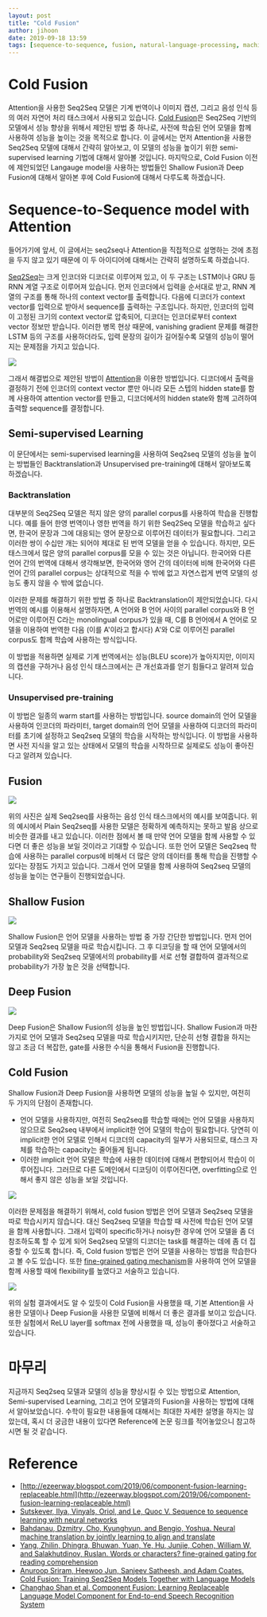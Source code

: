 ```yaml
---
layout: post
title: "Cold Fusion"
author: jihoon
date: 2019-09-18 13:59
tags: [sequence-to-sequence, fusion, natural-language-processing, machine-learning]
---
```



# Cold Fusion

Attention을 사용한 Seq2Seq 모델은 기계 번역이나 이미지 캡션, 그리고 음성 인식 등의 여러 자연어 처리 태스크에서 사용되고 있습니다. [Cold Fusion](https://arxiv.org/pdf/1708.06426.pdf)은 Seq2Seq 기반의 모델에서 성능 향상을 위해서 제안된 방법 중 하나로, 사전에 학습된 언어 모델을 함께 사용하여 성능을 높이는 것을 목적으로 합니다. 이 글에서는 먼저 Attention을 사용한 Seq2Seq 모델에 대해서 간략히 알아보고, 이 모델의 성능을 높이기 위한 semi-supervised learning 기법에 대해서 알아볼 것입니다. 마지막으로, Cold Fusion 이전에 제안되었던 Langauge model을 사용하는 방법들인 Shallow Fusion과 Deep Fusion에 대해서 알아본 후에 Cold Fusion에 대해서 다루도록 하겠습니다.  

# Sequence-to-Sequence model with Attention

들어가기에 앞서, 이 글에서는 seq2seq나 Attention을 직접적으로 설명하는 것에 초점을 두지 않고 있기 때문에 이 두 아이디어에 대해서는 간략히 설명하도록 하겠습니다.

[Seq2Seq](https://papers.nips.cc/paper/5346-sequence-to-sequence-learning-with-neural-networks.pdf)는 크게 인코더와 디코더로 이루어져 있고, 이 두 구조는 LSTM이나 GRU 등 RNN 계열 구조로 이루어져 있습니다. 먼저 인코더에서 입력을 순서대로 받고, RNN 계열의 구조를 통해 하나의 context vector를 출력합니다. 다음에 디코더가 context vector를 입력으로 받아서 sequence를 출력하는 구조입니다. 하지만, 인코더의 입력이 고정된 크기의 context vector로 압축되어, 디코더는 인코더로부터 context vector 정보만 받습니다. 이러한 병목 현상 때문에, vanishing gradient 문제를 해결한 LSTM 등의 구조를 사용하더라도, 입력 문장의 길이가 길어질수록 모델의 성능이 떨어지는 문제점을 가지고 있습니다.

![](\assets\images\cold-fusion\attention.png)

그래서 해결법으로 제안된 방법이 [Attention](https://arxiv.org/pdf/1409.0473.pdf)을 이용한 방법입니다. 디코더에서 출력을 결정하기 전에 인코더의 context vector 뿐만 아니라 모든 스텝의 hidden state를 함께 사용하여 attention vector를 만들고, 디코더에서의 hidden state와 함께 고려하여 출력할 sequence를 결정합니다. 


## Semi-supervised Learning

이 문단에서는 semi-supervised learning을 사용하여 Seq2seq 모델의 성능을 높이는 방법들인 Backtranslation과 Unsupervised pre-training에 대해서 알아보도록 하겠습니다. 

### Backtranslation

대부분의 Seq2Seq 모델은 적지 않은 양의 parallel corpus를 사용하여 학습을 진행합니다. 예를 들어 한영 번역이나 영한 번역을 하기 위한 Seq2Seq 모델을 학습하고 싶다면, 한국어 문장과 그에 대응되는 영어 문장으로 이루어진 데이터가 필요합니다. 그리고 이러한 쌍이 수십만 개는 되어야 제대로 된 번역 모델을 얻을 수 있습니다. 하지만, 모든 태스크에서 많은 양의 parallel corpus를 모을 수 있는 것은 아닙니다. 한국어와 다른 언어 간의 번역에 대해서 생각해보면, 한국어와 영어 간의 데이터에 비해 한국어와 다른 언어 간의 parallel corpus는 상대적으로 적을 수 밖에 없고 자연스럽게 번역 모델의 성능도 좋지 않을 수 밖에 없습니다.

이러한 문제를 해결하기 위한 방법 중 하나로 Backtranslation이 제안되었습니다. 다시 번역의 예시를 이용해서 설명하자면, A 언어와 B 언어 사이의 parallel corpus와 B 언어로만 이루어진 C라는 monolingual corpus가 있을 때, C를 B 언어에서 A 언어로 모델을 이용하여 번역한 다음 (이를 A'이라고 합시다) A'와 C로 이루어진 parallel corpus도 함께 학습에 사용하는 방식입니다.

이 방법을 적용하면 실제로 기계 번역에서는 성능(BLEU score)가 높아지지만, 이미지의 캡션을 구하거나 음성 인식 태스크에서는 큰 개선효과를 얻기 힘들다고 알려져 있습니다.



### Unsupervised pre-training

이 방법은 일종의 warm start를 사용하는 방법입니다. source domain의 언어 모델을 사용하여 인코더의 파라미터, target domain의 언어 모델을 사용하여 디코더의 파라미터를 초기에 설정하고 Seq2seq 모델의 학습을 시작하는 방식입니다. 이 방법을 사용하면 사전 지식을 알고 있는 상태에서 모델의 학습을 시작하므로 실제로도 성능이 좋아진다고 알려져 있습니다.  




## Fusion

![](\assets\images\cold-fusion\examples.png)

위의 사진은 실제 Seq2seq를 사용하는 음성 인식 태스크에서의 예시를 보여줍니다. 위의 예시에서 Plain Seq2seq를 사용한 모델은 정확하게 예측하지는 못하고 발음 상으로 비슷한 결과를 내고 있습니다. 이러한 점에서 볼 때 만약 언어 모델을 함께 사용할 수 있다면 더 좋은 성능을 보일 것이라고 기대할 수 있습니다. 또한 언어 모델은 Seq2seq 학습에 사용하는 parallel corpus에 비해서 더 많은 양의 데이터를 통해 학습을 진행할 수 있다는 장점도 가지고 있습니다. 그래서 언어 모델을 함께 사용하여 Seq2seq 모델의 성능을 높이는 연구들이 진행되었습니다.



## Shallow Fusion

![](\assets\images\cold-fusion\shallow.png)

Shallow Fusion은 언어 모델을 사용하는 방법 중 가장 간단한 방법입니다. 먼저 언어 모델과 Seq2seq 모델을 따로 학습시킵니다. 그 후 디코딩을 할 때 언어 모델에서의 probability와 Seq2seq 모델에서의 probability를 서로 선형 결합하여 결과적으로 probability가 가장 높은 것을 선택합니다.



## Deep Fusion

![](\assets\images\cold-fusion\deep.png)

Deep Fusion은 Shallow Fusion의 성능을 높인 방법입니다. Shallow Fusion과 마찬가지로 언어 모델과 Seq2seq 모델을 따로 학습시키지만, 단순히 선형 결합을 하지는 않고 조금 더 복잡한, gate를 사용한 수식을 통해서 Fusion을 진행합니다.



## Cold Fusion

Shallow Fusion과 Deep Fusion을 사용하면 모델의 성능을 높일 수 있지만, 여전히 두 가지의 단점이 존재합니다.

- 언어 모델을 사용하지만, 여전히 Seq2seq를 학습할 때에는 언어 모델을 사용하지 않으므로 Seq2seq 내부에서 implicit한 언어 모델의 학습이 필요합니다. 당연히 이 implicit한 언어 모델로 인해서 디코더의 capacity의 일부가 사용되므로, 태스크 자체를 학습하는 capacity는 줄어들게 됩니다.
- 이러한 implicit 언어 모델은 학습에 사용한 데이터에 대해서 편향되어서 학습이 이루어집니다. 그러므로 다른 도메인에서 디코딩이 이루어진다면, overfitting으로 인해서 좋지 않은 성능을 보일 것입니다.

![](\assets\images\cold-fusion\cold.png)

이러한 문제점을 해결하기 위해서, cold fusion 방법은 언어 모델과 Seq2seq 모델을 따로 학습시키지 않습니다. 대신 Seq2seq 모델을 학습할 때 사전에 학습된 언어 모델을 함께 사용합니다. 그래서 입력이 specific하거나 noisy한 경우에 언어 모델을 좀 더 참조하도록 할 수 있게 되어 Seq2seq 모델의 디코더는 task를 해결하는 데에 좀 더 집중할 수 있도록 합니다. 즉, Cold fusion 방법은 언어 모델을 사용하는 방법을 학습한다고 볼 수도 있습니다. 또한 [fine-grained gating mechanism](https://arxiv.org/pdf/1611.01724.pdf)을 사용하여 언어 모델을 함께 사용할 때에 flexibility를 높였다고 서술하고 있습니다. 

![](\assets\images\cold-fusion\result1.png)

위의 실험 결과에서도 알 수 있듯이 Cold Fusion을 사용했을 때, 기본 Attention을 사용한 모델이나 Deep Fusion을 사용한 모델에 비해서 더 좋은 결과를 보이고 있습니다. 또한 실험에서 ReLU layer를 softmax 전에 사용했을 때, 성능이 좋아졌다고 서술하고 있습니다. 



# 마무리

지금까지 Seq2seq 모델과 모델의 성능을 향상시킬 수 있는 방법으로 Attention, Semi-supervised Learning, 그리고 언어 모델과의 Fusion을 사용하는 방법에 대해서 알아보았습니다. 수학이 필요한 내용들에 대해서는 최대한 자세한 설명을 하지는 않았는데, 혹시 더 궁금한 내용이 있다면 Reference에 논문 링크를 적어놓았으니 참고하시면 될 것 같습니다.



# Reference

- [http://ezeerway.blogspot.com/2019/06/component-fusion-learning-replaceable.html](http://ezeerway.blogspot.com/2019/06/component-fusion-learning-replaceable.html)
- [Sutskever, Ilya, Vinyals, Oriol, and Le, Quoc V. Sequence to sequence learning with neural networks](https://papers.nips.cc/paper/5346-sequence-to-sequence-learning-with-neural-networks.pdf)
- [Bahdanau, Dzmitry, Cho, Kyunghyun, and Bengio, Yoshua. Neural machine translation by jointly learning to align and translate](https://arxiv.org/pdf/1409.0473.pdf)
- [Yang, Zhilin, Dhingra, Bhuwan, Yuan, Ye, Hu, Junjie, Cohen, William W, and Salakhutdinov, Ruslan. Words or characters? fine-grained gating for reading comprehension](https://arxiv.org/abs/1611.01724)
- [Anuroop Sriram, Heewoo Jun, Sanjeev Satheesh, and Adam Coates. Cold Fusion: Training Seq2Seq Models Together with Language Models](https://arxiv.org/pdf/1708.06426.pdf)
- [Changhao Shan et al. Component Fusion: Learning Replaceable Language Model Component for End-to-end Speech Recognition System](http://lxie.nwpu-aslp.org/papers/2019ICASSP-ChanghaoShan-LM.pdf)